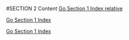 #SECTION 2 Content
[Go Section 1 Index relative](index.md)

[Go Section 1 Index](/doc/section/index.md)

[Go Section 1 Index](/doc/section)
